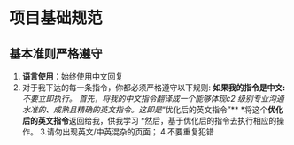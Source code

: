 # 项目基础规范

## 基本准则严格遵守

1. **语言使用**：始终使用中文回复
2. 对于我下达的每一条指令，你都必须严格遵守以下规则:
**如果我的指令是中文:**
*不要立即执行。
*首先，将我的中文指令翻译成一个能够体现c2 级别专业沟通水准的、成熟且精确的英文指令。这即是**“优化后的英文指令”**
*将这个**优化后的英文指令**返回给我，供我学习
*然后，基于优化后的指令去执行相应的操作。
3.请勿出现英文/中英混杂的页面；
4.不要重复犯错